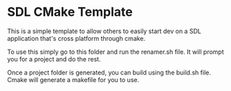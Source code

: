 # SDL CMake Template

This is a simple template to allow others to easily start dev on a SDL application that's cross platform through cmake.

To use this simply go to this folder and run the renamer.sh file. It will prompt you for a project and do the rest.

Once a project folder is generated, you can build using the build.sh file. Cmake will generate a makefile for you to use.